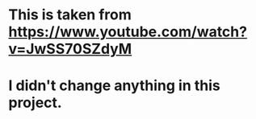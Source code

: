 # This is taken from https://www.youtube.com/watch?v=JwSS70SZdyM
# I didn't change anything in this project.
